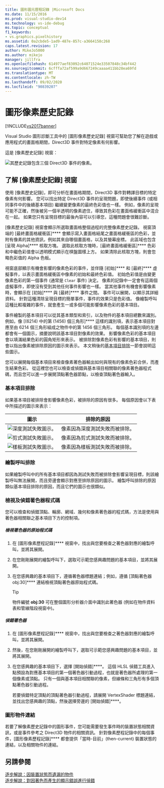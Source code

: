 ```yaml
---
title: 圖形圖元歷程記錄 |Microsoft Docs
ms.date: 11/15/2016
ms.prod: visual-studio-dev14
ms.technology: vs-ide-debug
ms.topic: conceptual
f1_keywords:
- vs.graphics.pixelhistory
ms.assetid: 0a2cbde5-1ad9-487e-857c-a3664158c268
caps.latest.revision: 17
author: MikeJo5000
ms.author: mikejo
manager: jillfra
ms.openlocfilehash: 614977aef83092c64071524e33507848c34bf442
ms.sourcegitcommit: 6cfffa72af599a9d667249caaaa411bb28ea69fd
ms.translationtype: MT
ms.contentlocale: zh-TW
ms.lasthandoff: 09/02/2020
ms.locfileid: "90839207"
---
```

# <a name="graphics-pixel-history"></a>圖形像素歷史記錄
[!INCLUDE[vs2017banner](../includes/vs2017banner.md)]

Visual Studio 圖形診斷工具中的 [圖形像素歷史記錄] 視窗可幫助您了解在遊戲或應用程式的畫面格期間，Direct3D 事件對特定像素有何影響。  
  
 這是 [像素歷史記錄] 視窗：  
  
 ![其歷史記錄包含三個 Direct3D 事件的像素。](../debugger/media/gfx-diag-demo-pixel-history-orientation.png "gfx_diag_demo_pixel_history_orientation")  
  
## <a name="understanding-the-pixel-history-window"></a>了解 [像素歷史記錄] 視窗  
 使用 [像素歷史記錄]，即可分析在畫面格期間，Direct3D 事件對轉譯目標的特定像素有何影響。 您可以找出特定 Direct3D 事件的呈現問題，即使後續事件 (或相同事件中的後續基本項目) 繼續變更像素的最終色彩值也一樣。 例如，像素的呈現可能不正確，然後被另一個半透明的像素遮住，導致其色彩在畫面格緩衝區中混合在一起。 如果您只有呈現目標的最後內容可以引導您，這種問題會很難診斷。  
  
 [像素歷史記錄] 視窗會顯示所選取畫面格整個過程的完整像素歷史記錄。 視窗頂端的 [最終畫面格緩衝區]**** 會顯示寫入畫面格結尾之畫面格緩衝區的色彩，並附有像素的其他資訊，例如其來自哪個畫面格，以及其螢幕座標。 此區域也包含 [呈現 Alpha]**** 核取方塊。 選取此核取方塊時，[最終畫面格緩衝區]**** 色彩和中繼色彩值會以透明模式顯示在棋盤圖樣上方。 如果清除此核取方塊，則會忽略色彩值的 Alpha 色板。  
  
 視窗底部顯示有機會影響的像素色彩的事件，並伴隨 [初始]**** 和 [最終]**** 虛擬事件，以表示畫面格緩衝區中像素的初始和最終色彩值。 初始色彩值是由變更像素色彩的第一個事件 (通常是 `Clear` 事件) 決定。 像素的記錄中一定會有這兩個虛擬事件，即使沒有受到其他任何事件影響也一樣。 當其他事件有機會影響像素時，會顯示在 [初始]**** 與 [最終]**** 事件之間。 事件可以展開，以顯示其詳細資料。 針對這種清除呈現目標的簡單事件，事件的效果只是色彩值。 像繪製呼叫這種比較複雜的事件，就會產生一或多個可能影響像素色彩的基本項目。  
  
 事件繪製的基本項目可以從其基本類型和索引，以及物件的基本項目總數來識別。 例如，像 [(6214) 中的第 (1456) 個三角形]**** 這樣的識別項，表示基本項目對應至由 6214 個三角形組成之物件中的第 1456 個三角形。 每個基本識別項的左邊都會有一個圖示，摘要說明該基本項目對像素的效果。 影響像素色彩的基本項目會以填滿結果色彩的圓角矩形來表示。 被排除對像素色彩有影響的基本項目，則會以指出像素被排除原因的圖示來表示。 本文稍後的[基本項目排除](../debugger/graphics-pixel-history.md#exclusion)一節會說明這些圖示。  
  
 您可以展開每個基本項目來檢查像素著色器輸出如何與現有的像素色彩合併，而產生結果色彩。 從這裡您也可以檢查或偵錯與基本項目相關聯的像素著色器程式碼，而且您可以進一步展開頂點著色器節點，以檢查頂點著色器輸入。  
  
### <a name="primitive-exclusion"></a><a name="exclusion"></a> 基本項目排除  
 如果基本項目被排除會影響像素色彩，被排除的原因有很多。 每個原因會以下表中所描述的圖示來表示：  
  
|圖示|排除的原因|  
|----------|--------------------------|  
|![深度測試失敗圖示。](../debugger/media/vsg-hist-icon-failed-depth.png "vsg_hist_icon_failed_depth")|像素因為深度測試失敗而被排除。|  
|![剪式測試失敗圖示。](../debugger/media/vsg-hist-icon-failed-scissor.png "vsg_hist_icon_failed_scissor")|像素因為剪式測試失敗而被排除。|  
|![樣板測試失敗圖示。](../debugger/media/vsg-hist-icon-failed-stencil.png "vsg_hist_icon_failed_stencil")|像素因為樣板測試失敗而被排除。|  
  
### <a name="draw-call-exclusion"></a>繪製呼叫排除  
 如果繪製呼叫中的所有基本項目都因為測試失敗而被排除會影響呈現目標，則該繪製呼叫無法展開，而且旁邊會顯示對應至排除原因的圖示。 繪製呼叫排除的原因類似基本項目排除的原因，而且它們的圖示也很類似。  
  
### <a name="viewing-and-debugging-shader-code"></a>檢視及偵錯著色器程式碼  
 您可以檢查和偵錯頂點、輪廓、網域、幾何和像素著色器的程式碼，方法是使用與著色器相關聯之基本項目下方的控制項。  
  
##### <a name="to-view-a-shaders-source-code"></a>檢視著色器的原始程式碼  
  
1. 在 [圖形像素歷程記錄]**** 視窗中，找出與您要檢查之著色器對應的繪製呼叫，並將其展開。  
  
2. 在您剛剛展開的繪製呼叫下，選取可示範您感興趣問題的基本項目，並將其展開。  
  
3. 在您感興趣的基本項目下，遵循著色器標題連結；例如，遵循 [頂點著色器 obj:30]**** 連結檢視頂點著色器原始程式碼。  
  
    > [!TIP]
    > 物件編號 **obj:30** 可在整個圖形分析器介面中識別此著色器 (例如在物件資料表和管線階段視窗中)。  
  
##### <a name="to-debug-a-shader"></a>偵錯著色器  
  
1. 在 [圖形像素歷程記錄]**** 視窗中，找出與您要檢查之著色器對應的繪製呼叫，並將其展開。  
  
2. 然後，在您剛剛展開的繪製呼叫下，選取可示範您感興趣問題的基本項目，並將其展開。  
  
3. 在您感興趣的基本項目下，選擇 [開始偵錯]****。 這個 HLSL 偵錯工具進入點預設為對應基本項目的第一個著色器引動過程，也就是著色器所處理的第一個像素或頂點。 只有一個與基本項目相關聯的像素，但線條和三角形有多個頂點著色器引動過程。  
  
     若要偵錯特定頂點的頂點著色器引動過程，請展開 VertexShader 標題連結，並找出您感興趣的頂點，然後選擇旁邊的 [開始偵錯]****。  
  
### <a name="links-to-graphics-objects"></a>圖形物件連結  
 若要了解像素歷史記錄中的圖形事件，您可能需要發生事件時的裝置狀態相關資訊，或是事件參考之 Direct3D 物件的相關資訊。 針對像素歷程記錄中的每個事件，[圖形像素歷程記錄]**** 都會提供「當時-目前」(then-current) 裝置狀態的連結，以及相關物件的連結。  
  
## <a name="see-also"></a>另請參閱  
 [逐步解說：因裝置狀態而遺漏的物件](../debugger/walkthrough-missing-objects-due-to-device-state.md)   
 [逐步解說：對因著色而產生的顯示錯誤進行偵錯](../debugger/walkthrough-debugging-rendering-errors-due-to-shading.md)
